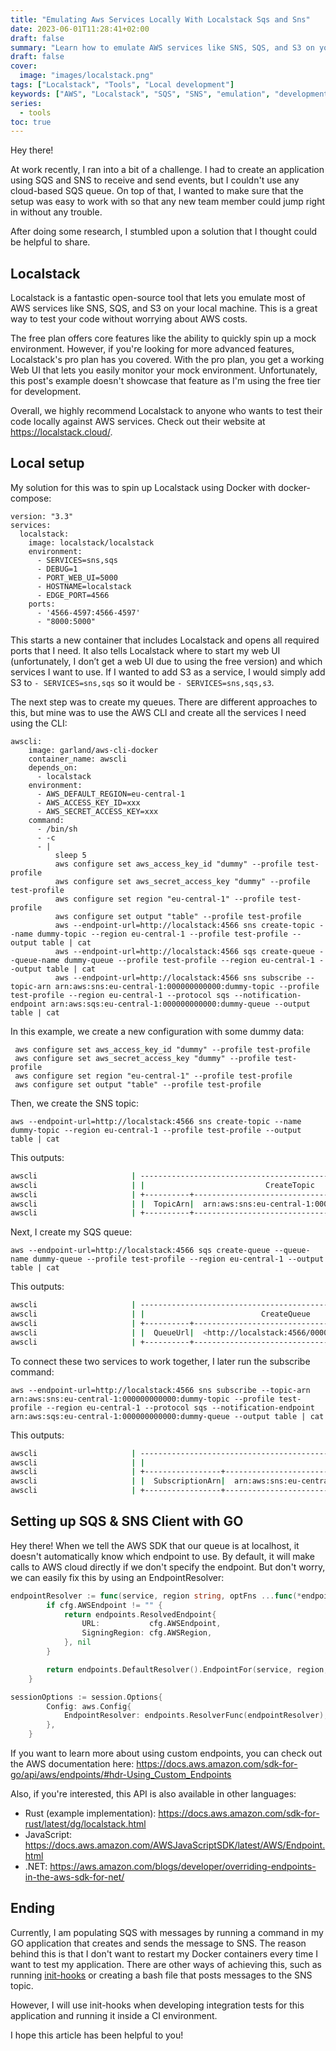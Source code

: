 ```yaml
---
title: "Emulating Aws Services Locally With Localstack Sqs and Sns"
date: 2023-06-01T11:28:41+02:00
draft: false
summary: "Learn how to emulate AWS services like SNS, SQS, and S3 on your local machine using Localstack. This guide walks you through setting up Localstack and creating queues using AWS CLI. You'll also learn how to set up SQS and SNS client with GO, and get tips on using custom endpoints. Test your code locally against AWS services without worrying about AWS costs. Check out this guide for developers."
draft: false
cover:
  image: "images/localstack.png"
tags: ["Localstack", "Tools", "Local development"]
keywords: ["AWS", "Localstack", "SQS", "SNS", "emulation", "development", "testing ", "AWS CLI ", "GO", "custom endpoints"," guide for developers"]
series:
  - tools
toc: true
---
```

Hey there!

At work recently, I ran into a bit of a challenge. I had to create an application using SQS and SNS to receive and send events, but I couldn't use any cloud-based SQS queue. On top of that, I wanted to make sure that the setup was easy to work with so that any new team member could jump right in without any trouble.

After doing some research, I stumbled upon a solution that I thought could be helpful to share.

## Localstack

Localstack is a fantastic open-source tool that lets you emulate most of AWS services like SNS, SQS, and S3 on your local machine. This is a great way to test your code without worrying about AWS costs.

The free plan offers core features like the ability to quickly spin up a mock environment. However, if you're looking for more advanced features, Localstack's pro plan has you covered. With the pro plan, you get a working Web UI that lets you easily monitor your mock environment. Unfortunately, this post's example doesn't showcase that feature as I'm using the free tier for development.

Overall, we highly recommend Localstack to anyone who wants to test their code locally against AWS services. Check out their website at https://localstack.cloud/.

## Local setup

My solution for this was to spin up Localstack using Docker with docker-compose:

```docker
version: "3.3"
services:
  localstack:
    image: localstack/localstack
    environment:
      - SERVICES=sns,sqs
      - DEBUG=1
      - PORT_WEB_UI=5000
      - HOSTNAME=localstack
      - EDGE_PORT=4566
    ports:
      - '4566-4597:4566-4597'
      - "8000:5000"

```

This starts a new container that includes Localstack and opens all required ports that I need. It also tells Localstack where to start my web UI (unfortunately, I don’t get a web UI due to using the free version) and which services I want to use. If I wanted to add S3 as a service, I would simply add S3 to `- SERVICES=sns,sqs` so it would be `- SERVICES=sns,sqs,s3`.

The next step was to create my queues. There are different approaches to this, but mine was to use the AWS CLI and create all the services I need using the CLI:

```docker
awscli:
    image: garland/aws-cli-docker
    container_name: awscli
    depends_on:
      - localstack
    environment:
      - AWS_DEFAULT_REGION=eu-central-1
      - AWS_ACCESS_KEY_ID=xxx
      - AWS_SECRET_ACCESS_KEY=xxx
    command:
      - /bin/sh
      - -c
      - |
          sleep 5
          aws configure set aws_access_key_id "dummy" --profile test-profile
          aws configure set aws_secret_access_key "dummy" --profile test-profile
          aws configure set region "eu-central-1" --profile test-profile
          aws configure set output "table" --profile test-profile
          aws --endpoint-url=http://localstack:4566 sns create-topic --name dummy-topic --region eu-central-1 --profile test-profile --output table | cat
          aws --endpoint-url=http://localstack:4566 sqs create-queue --queue-name dummy-queue --profile test-profile --region eu-central-1 --output table | cat
          aws --endpoint-url=http://localstack:4566 sns subscribe --topic-arn arn:aws:sns:eu-central-1:000000000000:dummy-topic --profile test-profile --region eu-central-1 --protocol sqs --notification-endpoint arn:aws:sqs:eu-central-1:000000000000:dummy-queue --output table | cat

```

In this example, we create a new configuration with some dummy data:

```docker
 aws configure set aws_access_key_id "dummy" --profile test-profile
 aws configure set aws_secret_access_key "dummy" --profile test-profile
 aws configure set region "eu-central-1" --profile test-profile
 aws configure set output "table" --profile test-profile

```

Then, we create the SNS topic:

```docker
aws --endpoint-url=http://localstack:4566 sns create-topic --name dummy-topic --region eu-central-1 --profile test-profile --output table | cat

```

This outputs:

```bash
awscli                     | -------------------------------------------------------------------
awscli                     | |                           CreateTopic                           |
awscli                     | +----------+------------------------------------------------------+
awscli                     | |  TopicArn|  arn:aws:sns:eu-central-1:000000000000:dummy-topic   |
awscli                     | +----------+------------------------------------------------------
```

Next, I create my SQS queue:

```docker
aws --endpoint-url=http://localstack:4566 sqs create-queue --queue-name dummy-queue --profile test-profile --region eu-central-1 --output table | cat
```

This outputs:

```bash
awscli                     | -----------------------------------------------------------------
awscli                     | |                          CreateQueue                          |
awscli                     | +----------+----------------------------------------------------+
awscli                     | |  QueueUrl|  <http://localstack:4566/000000000000/dummy-queue>   |
awscli                     | +----------+----------------------------------------------------+

```

To connect these two services to work together, I later run the subscribe command:

```docker
aws --endpoint-url=http://localstack:4566 sns subscribe --topic-arn arn:aws:sns:eu-central-1:000000000000:dummy-topic --profile test-profile --region eu-central-1 --protocol sqs --notification-endpoint arn:aws:sqs:eu-central-1:000000000000:dummy-queue --output table | cat

```

This outputs:

```bash
awscli                     | ---------------------------------------------------------------------------------------------------------------
awscli                     | |                                                  Subscribe                                                  |
awscli                     | +-----------------+-------------------------------------------------------------------------------------------+
awscli                     | |  SubscriptionArn|  arn:aws:sns:eu-central-1:000000000000:dummy-topic:3858d0d7-8fad-45b0-bf0a-63c5ac5f3618   |
awscli                     | +-----------------+-------------------------------------------------------------------------------------------+

```

## Setting up SQS & SNS Client with GO

Hey there! When we tell the AWS SDK that our queue is at localhost, it doesn't automatically know which endpoint to use. By default, it will make calls to AWS cloud directly if we don't specify the endpoint. But don't worry, we can easily fix this by using an EndpointResolver:

```go
endpointResolver := func(service, region string, optFns ...func(*endpoints.Options)) (endpoints.ResolvedEndpoint, error) {
		if cfg.AWSEndpoint != "" {
			return endpoints.ResolvedEndpoint{
				URL:           cfg.AWSEndpoint,
				SigningRegion: cfg.AWSRegion,
			}, nil
		}

		return endpoints.DefaultResolver().EndpointFor(service, region, optFns...)
	}

sessionOptions := session.Options{
		Config: aws.Config{
			EndpointResolver: endpoints.ResolverFunc(endpointResolver),
		},
	}
```

If you want to learn more about using custom endpoints, you can check out the AWS documentation here: https://docs.aws.amazon.com/sdk-for-go/api/aws/endpoints/#hdr-Using_Custom_Endpoints

Also, if you're interested, this API is also available in other languages:

- Rust (example implementation): https://docs.aws.amazon.com/sdk-for-rust/latest/dg/localstack.html
- JavaScript: https://docs.aws.amazon.com/AWSJavaScriptSDK/latest/AWS/Endpoint.html
- .NET: https://aws.amazon.com/blogs/developer/overriding-endpoints-in-the-aws-sdk-for-net/

## Ending

Currently, I am populating SQS with messages by running a command in my GO application that creates and sends the message to SNS. The reason behind this is that I don't want to restart my Docker containers every time I want to test my application. There are other ways of achieving this, such as running [init-hooks](https://docs.localstack.cloud/references/init-hooks/) or creating a bash file that posts messages to the SNS topic.

However, I will use init-hooks when developing integration tests for this application and running it inside a CI environment.

I hope this article has been helpful to you!
